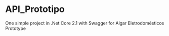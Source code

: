 # API_Prototipo
One simple project in .Net Core 2.1 with Swagger for Algar Eletrodomésticos Prototype
